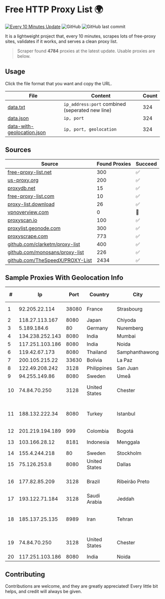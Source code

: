 
# Free HTTP Proxy List 🌍

[![Every 10 Minutes Update](https://github.com/mertguvencli/http-proxy-list/actions/workflows/main.yml/badge.svg?branch=main)](https://github.com/mertguvencli/http-proxy-list/actions/workflows/main.yml)
![GitHub](https://img.shields.io/github/license/mertguvencli/http-proxy-list)
![GitHub last commit](https://img.shields.io/github/last-commit/mertguvencli/http-proxy-list)

It is a lightweight project that, every 10 minutes, scrapes lots of free-proxy sites, validates if it works, and serves a clean proxy list.


> Scraper found **4784** proxies at the latest update. Usable proxies are below.

## Usage

Click the file format that you want and copy the URL.


|File|Content|Count|
|----|-------|-----|
|[data.txt](https://raw.githubusercontent.com/mertguvencli/http-proxy-list/main/proxy-list/data.txt)|`ip_address:port` combined (seperated new line)|324|
|[data.json](https://raw.githubusercontent.com/mertguvencli/http-proxy-list/main/proxy-list/data.json)|`ip, port`|324|
|[data-with-geolocation.json](https://raw.githubusercontent.com/mertguvencli/http-proxy-list/main/proxy-list/data-with-geolocation.json)|`ip, port, geolocation`|324|

## Sources

|Source|Found Proxies|Succeed|
|------|-------------|-------|
|[free-proxy-list.net](https://free-proxy-list.net)|300|✅|
|[us-proxy.org](https://www.us-proxy.org)|200|✅|
|[proxydb.net](http://proxydb.net)|15|✅|
|[free-proxy-list.com](https://free-proxy-list.com/?page=&port=&type%5B%5D=http&type%5B%5D=https&up_time=0&search=Search)|10|✅|
|[proxy-list.download](https://www.proxy-list.download/HTTP)|26|✅|
|[vpnoverview.com](https://vpnoverview.com/privacy/anonymous-browsing/free-proxy-servers)|0|🚫|
|[proxyscan.io](https://www.proxyscan.io)|100|✅|
|[proxylist.geonode.com](https://proxylist.geonode.com/api/proxy-list?limit=300&page=1&sort_by=lastChecked&sort_type=desc&protocols=http,https)|300|✅|
|[proxyscrape.com](https://api.proxyscrape.com/v2/?request=displayproxies&protocol=http&timeout=10000&country=all&ssl=all&anonymity=all)|773|✅|
|[github.com/clarketm/proxy-list](https://raw.githubusercontent.com/clarketm/proxy-list/master/proxy-list-raw.txt)|400|✅|
|[github.com/monosans/proxy-list](https://raw.githubusercontent.com/monosans/proxy-list/main/proxies/http.txt)|226|✅|
|[github.com/TheSpeedX/PROXY-List](https://raw.githubusercontent.com/TheSpeedX/PROXY-List/master/http.txt)|2434|✅|


## Sample Proxies With Geolocation Info

|#|Ip|Port|Country|City|Internet Service Provider|
|-|--|----|-------|----|-------------------------|
|1|92.205.22.114|38080|France|Strasbourg|GD MASS Network|
|2|118.27.113.167|8080|Japan|Chiyoda|GMO Internet, Inc.|
|3|5.189.184.6|80|Germany|Nuremberg|Contabo GmbH|
|4|134.238.252.143|8080|India|Mumbai|Google LLC|
|5|117.251.103.186|8080|India|Noida|BSNL Internet|
|6|119.42.67.173|8080|Thailand|Samphanthawong|CAT-BB|
|7|200.105.215.22|33630|Bolivia|La Paz|AXS Bolivia S. A.|
|8|122.49.208.242|3128|Philippines|San Juan|WifiCity, Inc|
|9|94.255.149.86|8080|Sweden|Umeå|Bredband2 AB|
|10|74.84.70.250|3128|United States|Chester|Mediacom Communications Corp|
|11|188.132.222.34|8080|Turkey|Istanbul|High Speed Telekomunikasyon ve Hab. Hiz. Ltd. Sti.|
|12|201.219.194.189|999|Colombia|Bogotá|ITELKOM|
|13|103.166.28.12|8181|Indonesia|Menggala|PT Global Media Data Prima|
|14|155.4.244.218|80|Sweden|Stockholm|Bahnhof AB|
|15|75.126.253.8|8080|United States|Dallas|SoftLayer|
|16|177.82.85.209|3128|Brazil|Ribeirão Preto|Claro NXT Telecomunicacoes Ltda|
|17|193.122.71.184|3128|Saudi Arabia|Jeddah|Oracle Corporation|
|18|185.137.25.135|8989|Iran|Tehran|Tose'h Fanavari Ertebabat Pasargad Arian Co. PJS|
|19|74.84.70.250|3128|United States|Chester|Mediacom Communications Corp|
|20|117.251.103.186|8080|India|Noida|BSNL Internet|



## Contributing

Contributions are welcome, and they are greatly appreciated! Every
little bit helps, and credit will always be given.

